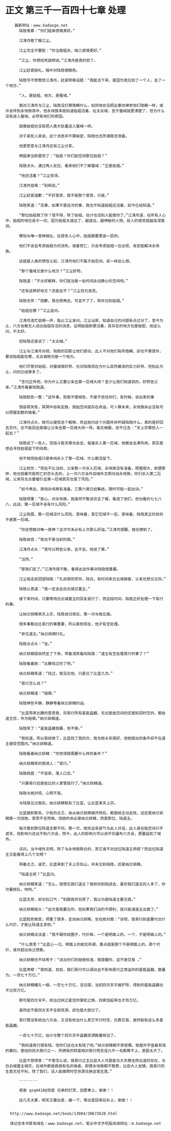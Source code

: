 # 正文 第三千一百四十七章 处理
        最新网址：www.badaoge.net
          陆隐羡慕：“你们姐弟感情真好。”
      
          江清月瞪了眼江尘。
      
          江尘完全不要脸：“你当我姐夫，咱三感情更好。”
      
          “江尘，你想找死就明说。”江清月是真的怒了。
      
          江尘赶紧赔礼，暗中对陆隐使眼色。
      
          陆隐可不想惹怒江清月，赶紧转移话题：“我能活下来，是因为我见到了一个人，去了一个地方。”
      
          “人，是始祖，地方，是蜃域。”
      
          面对江清月与江尘，陆隐没打算隐瞒什么，如同他也没把此事向禅老他们隐瞒一样，或许会传到永恒族耳中，但永恒族本就知道始祖活着，在太古城，至于蜃域就更清楚了，但为什么没有进入蜃域，必然有他们的原因。
      
          就像始祖也没有把人类大批量送入蜃域一样。
      
          对于某些人来说，这个消息并不算秘密，陆隐也无所谓是否泄露。
      
          他更愿意与江清月还有江尘分享。
      
          两姐弟当即震惊了：“始祖？你们始空间那位始祖？”
      
          陆隐点头，通过两人反应，看来他们不了解蜃域：“正是始祖。”
      
          “他还活着？”江尘惊讶。
      
          江清月低喝：“别胡说。”
      
          江尘赶紧道歉：“不好意思，我不是那个意思，只是。”
      
          陆隐笑道：“没事，如果不是这次的事，我也不知道始祖还活着，如今已经知道。”
      
          “那位始祖救了你？怪不得，除了始祖，估计也没别人能救你了。”江清月道，在所有人心中，始祖的地位高于一切，因为始祖太遥远了，越遥远，越神秘的人物，给人的感觉就越高深莫测。
      
          哪怕与唯一真神相比，在很多人心中，始祖都要更高一层的。
      
          他们不会去考虑始祖为何消失，或者死亡，只会考虑始祖一旦出现，肯定能解决永恒族。
      
          这就是人类的惯性认知，江清月他们不属于始空间，却一样这么想。
      
          “那个蜃域又是什么地方？”江尘好奇。
      
          陆隐道：“不太好解释，你们就当是一处时间永远静止的空间吧。”
      
          “还有这种好地方？还能去不？”江尘目光发亮。
      
          陆隐无奈：“抱歉，我也想再去，可去不了了，除非见到始祖。”
      
          “始祖在哪？”江尘追问。
      
          江清月连忙低喝一声，阻止江尘发问，江尘讪笑，知道自己的问题有点过分了，至今为止，六方会都无人说出始祖存活的消息，证明始祖即便活着，其存在的地方也是秘密，他这么问，不太好。
      
          但陆隐还是说了：“太古城。”
      
          江尘与江清月对视，陆隐的回答让他们感动，此人不对他们有所隐瞒，却也不算意外，要说始祖能在哪，太古城绝对是一个地方。
      
          他们尽管对始祖，对蜃域很好奇，也对陆隐现在为什么突然暴涨的实力好奇，但到此为止，问的已经够多了。
      
          “言归正传吧，你为什么又要父亲去第一厄域大闹？至少让我们知道目的，好转告父亲。”江清月看着陆隐道。
      
          陆隐脸色一整：“这件事，恕我不便相告，不是不信任你们，有时候，说出来的事
      
          很容易失败，冥冥中自有定数，我始空间就存在命运，可卜算未来，永恒族未必没有可以把握定数的强者。”
      
          江清月点头，她可以接受这个解释，而且她问这个问题并非怀疑陆隐什么，真的是好回去交代，总不能回去直接让父亲去第一厄域大闹一场，毫无根据，说不过去：“天上宗哪些人一起去？”
      
          陆隐说了一些人，包括斗胜天尊也会去，每逢杀入第一厄域，他都会去凑热闹，其实是想去寻找枯祖留下的线索。
      
          他不相信枯祖只是单纯杀入了第一厄域，什么都没留下。
      
          江尘担忧：“现在不比当初，父亲第一次杀入厄域，永恒族没有准备，把握很大，即便那样，他也抱着可能死亡的念头去的，上一次六方会外加域外文明对战永恒族，你们杀入第二厄域，父亲将太古雷蝗引去第一厄域其实也冒了风险。”
      
          “如今再去，我怕永恒族有准备，三擎六昊已经集结，随时可能一起出动。”
      
          陆隐郑重：“放心，对永恒族，我虽然不敢说完全了解，看透了他们，但也看的七七八八，此战，第一厄域不会有什么风险。”
      
          江尘挑眉，第一厄域没什么风险，意味着，其它厄域不一定，意味着，陆隐真正的目的不是第一厄域。
      
          “你还想面对唯一真神？这次可未必有上次那么好运。”江清月提醒，她也猜到了。
      
          陆隐自信：“我也不是当初的我。”
      
          江清月点头：“我可以转告父亲，去不去，他说了算。”
      
          “当然。”
      
          “那我们走了。”江清月很干脆，看得出这件事对陆隐很重要。
      
          江尘临走前回望陆隐：“孔叔很欣赏你，陆兄，有时间来白云城做客，父亲也想见见你。”
      
          陆隐认真道：“我一定会去白云城见雷主。”
      
          接下来时间，只要等待白云城雷主的回复就行了，而这段时间，陆隐正好处理一下易行的事。
      
          让纳兰妖精来天上宗，陆隐自归来后，第一次与她见面。
      
          很多事都远比易行的事重要，所以直到现在，他才有空处理。
      
          “参见道主。”纳兰妖精行礼。
      
          陆隐点点头：“坐。”
      
          纳兰妖精很自然坐了下来，带着浅笑看向陆隐：“道主有空处理易行的事了？”
      
          陆隐看着她：“比滕找过你了吧。”
      
          纳兰妖精笑道：“找过，我没见他，只是见了比蓝几次。”
      
          “易行怎么说？”
      
          纳兰妖精道：“赔偿。”
      
          陆隐神色平静，静静等着纳兰妖精的话。
      
          “比蓝带来比滕的意思是，将易行所有星能晶髓，无论是始空间的还是轮回时空的，都给道主您，作为赔偿。”纳兰妖精道。
      
          陆隐笑了：“星能晶髓我要，但不够。”
      
          “我知道，所以我拒绝了，比蓝找了我四次，我与她关系很好，但她提出的条件却不在道主接受范围内。”纳兰妖精道。
      
          陆隐看着纳兰妖精：“你觉得我需要什么样的条件？”
      
          纳兰妖精笑的很诱人：“易行。”
      
          陆隐挑眉：“不容易，落人口舌。”
      
          “只要易行还是姓比的人掌管就行了。”纳兰妖精道。
      
          陆隐与她对视，心照不宣。
      
          与陆隐见过面后，纳兰妖精联系了比蓝，让比蓝来天上宗。
      
          比蓝接到联系，少有的忐忑，自从纳兰妖精被开除后，都是她主动去找，这还是纳兰妖精第一次找她，意思不言而喻，找她的未必是纳兰妖精，而是那位，陆道主。
      
          每次看到那位陆道主都不同，第一次，她尚且有底气与此人对话，此人虽在始空间只手遮天，但影响力还达不到六方会，而今，此人的影响力可以说不仅遍布六方会，更蔓延到了域外。
      
          试问，当今域外文明，除了与永恒族联合的，其它谁不对这位陆道主恭顺？而这位陆道主又能看得上几个文明？
      
          带着忐忑，迷茫，比蓝来到了天上宗后山，并未见到陆隐，还是纳兰妖精。
      
          “陆道主呢？”比蓝问。
      
          纳兰妖精笑道：“怎么，很想见我们道主？我劝你别陷进去，喜欢我们道主的人多了，你可要排队，呵呵。”
      
          比蓝无奈，却也松口气：“别跟我开玩笑了，我以为是陆道主要见我。”
      
          纳兰妖精摇头：“这次是我要见你，但如果我们谈的不顺利，就只能请道主出面了。”
      
          比蓝脸色微变，郑重了很多，走向纳兰妖精，坐在她对面：“说吧，我易行到底要付出什么代价，才能让陆道主息怒。”
      
          纳兰妖精淡淡道：“我不跟你绕圈子，代价嘛，一个是明面上的，一个，不是明面上的。”
      
          “什么意思？”比蓝心一沉，明面上的她无所谓，重点就是那个不是明面上的，那个代价，或许超出自己想象。
      
          纳兰妖精也不绕弯子：“说出你们的赔偿标准，我提醒你，这不是交易 。”
      
          比蓝肃穆：“我知道，目前，我们易行可以调动且不影响易行正常运作的星能晶髓，数量为，一百七十万亿。”
      
          纳兰妖精瞳孔一缩，一百七十万亿，没记错，当初四方天平被铲除，得到的星能晶髓也不过百万亿。
      
          那可是四方天平，统治过树之星空的掌舵之族，四家加起来也才百万亿。
      
          虽然这不是四方天平全部资源，却也是大部分了。
      
          易行既没有统治六方会，又没有统治什么其它平行时空，光靠交易，居然能有这么多星能晶髓。
      
          一百七十万亿，估计与整个四方天平晶髓资源数量相当了。
      
          “我知道易行很有钱，但你们这也太有钱了吧。”纳兰妖精都不禁感慨，她是外宇宙最有钱的寡妇，曾经的四大商行之一，所拥有的财富相对易行而言连九牛一毛都算不上，差距太大了。
      
          比蓝不禁得意：“不管怎么说，我易行之主比容大人可是能与大天尊坐而论道的存在，与白云城雷主相交，在域外都是鼎鼎有名的强者，即便永恒族都不敢惹，比容大人坐镇，我易行的生意无往不利，除了我们，没人能做跨时空资源兑换这笔生意。”
      
          --------
      
          感谢 qzq4418@百度 兄弟的打赏，加更奉上，谢谢！！
      
          这几天太累，明天又要出差，缓一下，等出差回来后补上，谢谢！！
      
      
      http://www.badaoge.net/book/13084/30673628.html
      
      请记住本书首发域名：www.badaoge.net。笔尖中文手机版阅读网址：m.badaoge.net
